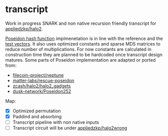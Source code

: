 # transcript

Work in progress SNARK and non native recursion friendly transcript for [appliedzkp/halo2](https://github.com/appliedzkp/halo2/).

[Poseidon hash function](https://eprint.iacr.org/2019/458.pdf) implmenetation is in line with the reference and the [test vectors](https://extgit.iaik.tugraz.at/krypto/hadeshash/-/tree/master/code). It also uses optimized constants and sparse MDS matrices to reduce number of multiplications. For now constants are calculated in construction time they are planned to be hardcoded once transcript design matures. Some parts of Poseidon implementation are adapted or ported from:

* [filecoin-project/neptune](https://github.com/filecoin-project/neptune/tree/master/spec)
* [matter-labs/rescue-poseidon](https://github.com/matter-labs/rescue-poseidon)
* [zcash/halo2/halo2_gadgets](https://github.com/zcash/halo2/tree/main/halo2_gadgets)
* [dusk-network/Poseidon252](https://github.com/dusk-network/Poseidon252)

Map:

- [x] Optimized permutation
- [x] Paddind and absorbing
- [ ] Transcript pipeline with non native inputs
- [ ] Transcript circuit will be under [appliedzkp/halo2wrong](https://github.com/appliedzkp/halo2wrong)
